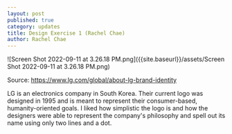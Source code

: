 ```yaml
---
layout: post
published: true
category: updates
title: Design Exercise 1 (Rachel Chae)
author: Rachel Chae
---
```

![Screen Shot 2022-09-11 at 3.26.18 PM.png]({{site.baseurl}}/assets/Screen Shot 2022-09-11 at 3.26.18 PM.png)

Source: https://www.lg.com/global/about-lg-brand-identity

LG is an electronics company in South Korea. Their current logo was designed in 1995 and is meant to represent their consumer-based, humanity-oriented goals. I liked how simplistic the logo is and how the designers were able to represent the company's philosophy and spell out its name using only two lines and a dot.
